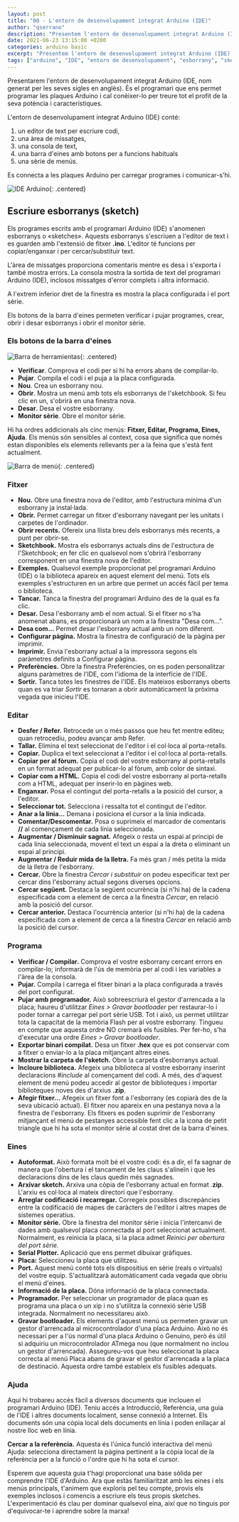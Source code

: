 ```yaml
---
layout: post
title: "00 - L'entorn de desenvolupament integrat Arduino (IDE)"
author: "qserrano"
description: "Presentem l'entorn de desenvolupament integrat Arduino (IDE), el programari que ens permet programar les plaques Arduino i cal conèixer-lo per treure tot el profit de la seva potència i característiques."
date: 2021-06-23 13:15:00 +0200
categories: arduino basic
excerpt: "Presentem l'entorn de desenvolupament integrat Arduino (IDE), el programari que ens permet programar les plaques Arduino i cal conèixer-lo per treure tot el profit de la seva potència i característiques."
tags: ["arduino", "IDE", "entorn de desenvolupament", "esborrany", "sketch"]
---
```


[img01]: /assets/imatges/ard/ard-00-01.png "IDE Arduino"
[img02]: /assets/imatges/ard/ard-00-02.png "Barra d'eines"
[img03]: /assets/imatges/ard/ard-00-03.png "Barra de menú"

Presentarem l'entorn de desenvolupament integrat Arduino (IDE, nom generat per les seves sigles en anglès). És el programari que ens permet programar les plaques Arduino i cal conèixer-lo per treure tot el profit de la seva potència i característiques.

L'entorn de desenvolupament integrat Arduino (IDE) conté:

1. un editor de text per escriure codi,
2. una àrea de missatges,
3. una consola de text,
4. una barra d'eines amb botons per a funcions habituals
5. una sèrie de menús.

Es connecta a les plaques Arduino per carregar programes i comunicar-s'hi.

![IDE Arduino][img01]{: .centered}

## Escriure esborranys (sketch)

Els programes escrits amb el programari Arduino (IDE) s'anomenen esborranys o «sketches». Aquests esborranys s'escriuen a l'editor de text i es guarden amb l'extensió de fitxer **.ino**. L'editor té funcions per copiar/enganxar i per cercar/substituir text.

L'àrea de missatges proporciona comentaris mentre es desa i s'exporta i també mostra errors. La consola mostra la sortida de text del programari Arduino (IDE), inclosos missatges d'error complets i altra informació.

A l'extrem inferior dret de la finestra es mostra la placa configurada i el port sèrie.

Els botons de la barra d'eines permeten verificar i pujar programes, crear, obrir i desar esborranys i obrir el monitor sèrie.

### Els botons de la barra d'eines

![Barra de herramientas][img02]{: .centered}

- **Verificar**. Comprova el codi per si hi ha errors abans de compilar-lo.
- **Pujar**. Compila el codi i el puja a la placa configurada.
- **Nou**. Crea un esborrany nou.
- **Obrir**. Mostra un menú amb tots els esborranys de l'sketchbook. Si feu clic en un, s'obrirà en una finestra nova.
- **Desar**. Desa el vostre esborrany.
- **Monitor sèrie**. Obre el monitor sèrie.

Hi ha ordres addicionals als cinc menús: **Fitxer, Editar, Programa, Eines, Ajuda**. Els menús són sensibles al context, cosa que significa que només estan disponibles els elements rellevants per a la feina que s'està fent actualment.

![Barra de menú][img03]{: .centered}

### Fitxer

- **Nou.** Obre una finestra nova de l'editor, amb l'estructura mínima d'un esborrany ja instal·lada.
- **Obrir.** Permet carregar un fitxer d'esborrany navegant per les unitats i carpetes de l'ordinador.
- **Obrir recents.** Ofereix una llista breu dels esborranys més recents, a punt per obrir-se.
- **Sketchbook.** Mostra els esborranys actuals dins de l'estructura de l'Sketchbook; en fer clic en qualsevol nom s'obrirà l'esborrany corresponent en una finestra nova de l'editor.
- **Exemples.** Qualsevol exemple proporcionat pel programari Arduino (IDE) o la biblioteca apareix en aquest element del menú. Tots els exemples s'estructuren en un arbre que permet un accés fàcil per tema o biblioteca.
- **Tancar.** Tanca la finestra del programari Arduino des de la qual es fa clic.
- **Desar.** Desa l'esborrany amb el nom actual. Si el fitxer no s'ha anomenat abans, es proporcionarà un nom a la finestra "Desa com...".
- **Desa com...** Permet desar l'esborrany actual amb un nom diferent.
- **Configurar pàgina.** Mostra la finestra de configuració de la pàgina per imprimir.
- **Imprimir.** Envia l'esborrany actual a la impressora segons els paràmetres definits a Configurar pàgina.
- **Preferències.** Obre la finestra Preferències, on es poden personalitzar alguns paràmetres de l'IDE, com l'idioma de la interfície de l'IDE.
- **Sortir.** Tanca totes les finestres de l'IDE. Els mateixos esborranys oberts quan es va triar _Sortir_ es tornaran a obrir automàticament la pròxima vegada que inicieu l'IDE.

### Editar

- **Desfer / Refer.** Retrocede un o més passos que heu fet mentre editeu; quan retrocediu, podeu avançar amb Refer.
- **Tallar.** Elimina el text seleccionat de l'editor i el col·loca al porta-retalls.
- **Copiar.** Duplica el text seleccionat a l'editor i el col·loca al porta-retalls.
- **Copiar per al fòrum.** Copia el codi del vostre esborrany al porta-retalls en un format adequat per publicar-lo al fòrum, amb color de sintaxi.
- **Copiar com a HTML.** Copia el codi del vostre esborrany al porta-retalls com a HTML, adequat per inserir-lo en pàgines web.
- **Enganxar.** Posa el contingut del porta-retalls a la posició del cursor, a l'editor.
- **Seleccionar tot.** Selecciona i ressalta tot el contingut de l'editor.
- **Anar a la línia...** Demana i posiciona el cursor a la línia indicada.
- **Comentar/Descomentar.** Posa o suprimeix el marcador de comentaris **//** al començament de cada línia seleccionada.
- **Augmentar / Disminuir sagnat.** Afegeix o resta un espai al principi de cada línia seleccionada, movent el text un espai a la dreta o eliminant un espai al principi.
- **Augmentar / Reduir mida de la lletra.** Fa més gran / més petita la mida de la lletra de l'esborrany.
- **Cercar.** Obre la finestra _Cercar i substituir_ on podeu especificar text per cercar dins l'esborrany actual segons diverses opcions.
- **Cercar següent.** Destaca la següent ocurrència (si n'hi ha) de la cadena especificada com a element de cerca a la finestra _Cercar_, en relació amb la posició del cursor.
- **Cercar anterior.** Destaca l'ocurrència anterior (si n'hi ha) de la cadena especificada com a element de cerca a la finestra _Cercar_ en relació amb la posició del cursor.

### Programa

- **Verificar / Compilar.** Comprova el vostre esborrany cercant errors en compilar-lo; informarà de l'ús de memòria per al codi i les variables a l'àrea de la consola.
- **Pujar.** Compila i carrega el fitxer binari a la placa configurada a través del port configurat.
- **Pujar amb programador.** Això sobreescriurà el gestor d'arrencada a la placa; haureu d'utilitzar _Eines > Gravar bootloader_ per restaurar-lo i poder tornar a carregar pel port sèrie USB. Tot i això, us permet utilitzar tota la capacitat de la memòria Flash per al vostre esborrany. Tingueu en compte que aquesta ordre NO cremarà els fusibles. Per fer-ho, s'ha d'executar una ordre _Eines > Gravar bootloader_.
- **Exportar binari compilat.** Desa un fitxer **.hex** que es pot conservar com a fitxer o enviar-lo a la placa mitjançant altres eines.
- **Mostrar la carpeta de l'sketch.** Obre la carpeta d'esborranys actual.
- **Incloure biblioteca.** Afegeix una biblioteca al vostre esborrany inserint declaracions _#include_ al començament del codi. A més, des d'aquest element de menú podeu accedir al gestor de biblioteques i importar biblioteques noves des d'arxius **.zip**.
- **Afegir fitxer...** Afegeix un fitxer font a l'esborrany (es copiarà des de la seva ubicació actual). El fitxer nou apareix en una pestanya nova a la finestra de l'esborrany. Els fitxers es poden suprimir de l'esborrany mitjançant el menú de pestanyes accessible fent clic a la icona de petit triangle que hi ha sota el monitor sèrie al costat dret de la barra d'eines.

### Eines

- **Autoformat.** Això formata molt bé el vostre codi: és a dir, el fa sagnar de manera que l'obertura i el tancament de les claus s'alineïn i que les declaracions dins de les claus quedin més sagnades.
- **Arxivar sketch.** Arxiva una còpia de l'esborrany actual en format .**zip**. L'arxiu es col·loca al mateix directori que l'esborrany.
- **Arreglar codificació i recarregar.** Corregeix possibles discrepàncies entre la codificació de mapes de caràcters de l'editor i altres mapes de sistemes operatius.
- **Monitor sèrie.** Obre la finestra del monitor sèrie i inicia l'intercanvi de dades amb qualsevol placa connectada al port seleccionat actualment. Normalment, es reinicia la placa, si la placa admet _Reinici per obertura del port sèrie._
- **Serial Plotter.** Aplicació que ens permet dibuixar gràfiques.
- **Placa:** Seleccioneu la placa que utilitzeu.
- **Port.** Aquest menú conté tots els dispositius en sèrie (reals o virtuals) del vostre equip. S'actualitzarà automàticament cada vegada que obriu el menú d'eines.
- **Informació de la placa.** Dóna informació de la placa connectada.
- **Programador.** Per seleccionar un programador de placa quan es programa una placa o un xip i no s'utilitza la connexió sèrie USB integrada. Normalment no necessitareu això.
- **Gravar bootloader.** Els elements d'aquest menú us permeten gravar un gestor d'arrencada al microcontrolador d'una placa Arduino. Això no és necessari per a l'ús normal d'una placa Arduino o Genuino, però és útil si adquiriu un microcontrolador ATmega nou (que normalment no inclou un gestor d'arrencada). Assegureu-vos que heu seleccionat la placa correcta al menú Placa abans de gravar el gestor d'arrencada a la placa de destinació. Aquesta ordre també estableix els fusibles adequats.

### Ajuda

Aquí hi trobareu accés fàcil a diversos documents que inclouen el
programari Arduino (IDE). Teniu accés a Introducció, Referència, una
guia de l'IDE i altres documents localment, sense connexió a Internet.
Els documents són una còpia local dels documents en línia i poden
enllaçar al nostre lloc web en línia.

**Cercar a la referència.** Aquesta és l'única funció interactiva del
menú Ajuda: selecciona directament la pàgina pertinent a la còpia local
de la referència per a la funció o l'ordre que hi ha sota el cursor.

Esperem que aquesta guia t'hagi proporcionat una base sòlida per comprendre l'IDE d'Arduino. Ara que estàs familiaritzat amb les eines i els menús principals, t'animem que exploris pel teu compte, provis els exemples inclosos i comencis a escriure els teus propis sketches. L'experimentació és clau per dominar qualsevol eina, així que no tinguis por d'equivocar-te i aprendre sobre la marxa!

